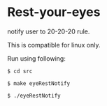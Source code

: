 # Rest-your-eyes
notify user to 20-20-20 rule.

This is compatible for linux only.

Run using following:

`$ cd src`

`$ make eyeRestNotify`

`$ ./eyeRestNotify`
